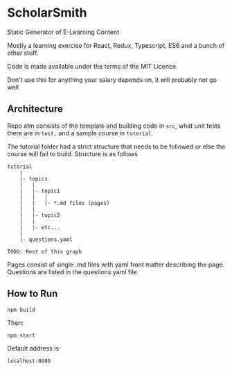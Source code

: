 # ScholarSmith

Static Generator of E-Learning Content

Mostly a learning exercise for React, Redux, Typescript, ES6 and a bunch of other stuff.

Code is made available under the terms of the MIT Licence.

Don't use this for anything your salary depends on, it will probably not go well

## Architecture

Repo atm consists of the template and building code in `src`, what unit tests there are in `test,` and a sample course in `tutorial`.

The tutorial folder had a strict structure that needs to be followed or else the course will fail to build. Structure is as follows

```
tutorial
    |
    |- topics
    |   |
    |   |- topic1
    |   |   |
    |   |   |- *.md files (pages)
    |   |
    |   |- topic2
    |   |
    |   |- etc...
    |
    |- questions.yaml

TODO: Rest of this graph
```

Pages consist of single .md files with yaml front matter describing the page. Questions are listed in the questions.yaml file.

## How to Run

`npm build`

Then:

`npm start`

Default address is

`localhost:8080`